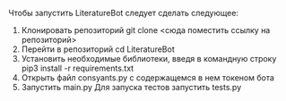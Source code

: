 Чтобы запустить LiteratureBot следует сделать следующее:
1. Клонировать репозиторий
git clone <сюда поместить ссылку на репозиторий>
2. Перейти в репозиторий 
cd LiteratureBot
3. Установить необходимые библиотеки, введя в командную строку
pip3 install -r requirements.txt
4. Открыть файл consyants.py с содержащемся в нем токеном бота
5. Запустить main.py
Для запуска тестов запустить tests.py
